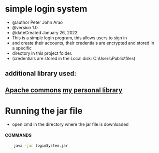 # simple login system

* @author Peter John Arao
* @version 1.0
* @dateCreated January 26, 2022
* This is a simple login program, this allows users to sign in
* and create their accounts, their credentials are encrypted and stored in a specific 
* directory in this project folder. 
* (credentials are stored in the Local disk: C:\Users\Public\files\)

## additional library used:
[Apache commons](https://commons.apache.org/proper/commons-io/ "Apache commons")
[my personal library](https://github.com/pitzzahh/lib/tree/main/src/jar "My personal library")
---
# Running the jar file
* open cmd in the directory where the jar file is downloaded
#### COMMANDS
```BASH
    java -jar loginSystem.jar
```
